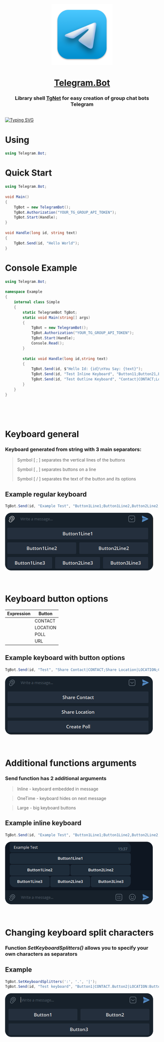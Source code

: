 <a href="https://github.com/yakcom/Telegram.Bot/releases/">
<p align="center"><img  width="200" src="https://github.com/yakcom/Telegram.Bot/blob/master/.github/Tg.png"/></p>
<h1 align="center">Telegram.Bot</h1></a>
<h3 align="center">Library shell <a href="https://github.com/TelegramBots/Telegram.Bot" target="_blank">TgNet</a> for easy creation of group chat bots Telegram</h3><br>
<a href="https://www.nuget.org/packages/Telegrame.Bot"><img src="https://readme-typing-svg.herokuapp.com?font=Fira+Code&size=25&pause=100000&duration=3000&color=2EB3EC&center=true&vCenter=true&width=1000&lines=Download+NuGet+Release" alt="Typing SVG" /></a>

# Using
```c#
using Telegram.Bot;
```
# Quick Start
```c#
using Telegram.Bot;

void Main()
{
    TgBot = new TelegramBot();
    TgBot.Authorization("YOUR_TG_GROUP_API_TOKEN");
    TgBot.Start(Handle);
}

void Handle(long id, string text)
{
    TgBot.Send(id, "Hello World");
}
```
# Console Example
```C#
using Telegram.Bot;

namespace Example
{
    internal class Simple
    {
        static TelegramBot TgBot;
        static void Main(string[] args)
        {
            TgBot = new TelegramBot();
            TgBot.Authorization("YOUR_TG_GROUP_API_TOKEN");
            TgBot.Start(Handle);
            Console.Read();
        }

        static void Handle(long id,string text)
        {
            TgBot.Send(id, $"Hello Id: {id}\nYou Say: {text}");
            TgBot.Send(id, "Test Inline Keyboard", "Button11;Button21,Button22;Button31,Button32,Button33", true);
            TgBot.Send(id, "Test Outline Keyboard", "Contact|CONTACT;Location|LOCATION;Poll|POLL");
        }
    }
}
```
<br><br><br>

# Keyboard general
### Keyboard generated from string with 3 main separators:
> Symbol [ ; ] separates the vertical lines of the buttons
> 
> Symbol [ , ] separates buttons on a line
> 
> Symbol [ / ] separates the text of the button and its options
> 
## Example regular keyboard
```c#
TgBot.Send(id, "Example Test", "Button1Line1;Button1Line2,Button2Line2;Button1Line3,Button2Line3,Button3Line3");
```
<img src="https://github.com/yakcom/Telegram.Bot/blob/master/.github/Buttons.png"/><br><br><br>

# Keyboard button options

| Expression |     Button     |
| ---------- | -------------- |
|  |CONTACT  | Share Contact  |
|  |LOCATION | Share Location |
|  |POLL     | Create Poll    |
|  |URL      | Create Url     |

## Example keyboard with button options
```c#
TgBot.Send(id, "Test", "Share Contact|CONTACT;Share Location|LOCATION;Create Poll|POLL");
```
<img src="https://github.com/yakcom/Telegram.Bot/blob/master/.github/Buttons2.png"/><br><br><br>

# Additional functions arguments
### Send function has 2 additional arguments
> Inline - keyboard embedded in message

> OneTime - keyboard hides on next message

> Large - big keyboard buttons

## Example inline keyboard
```c#
TgBot.Send(id, "Example Test", "Button1Line1;Button1Line2,Button2Line2;Button1Line3,Button2Line3,Button3Line3",true);
```
<img src="https://github.com/yakcom/Telegram.Bot/blob/master/.github/ButtonsInline.png"/><br><br><br>

# Changing keyboard split characters
### Function ***SetKeyboardSplitters()*** allows you to specify your own characters as separators
## Example
```c#
TgBot.SetKeyboardSplitters(':', '.', '|');
TgBot.Send(id, "Test keyboard", "Button1|CONTACT.Button2|LOCATION:Button3|POLL");
```
<img src="https://github.com/yakcom/Telegram.Bot/blob/master/.github/Buttons3.png"/>
